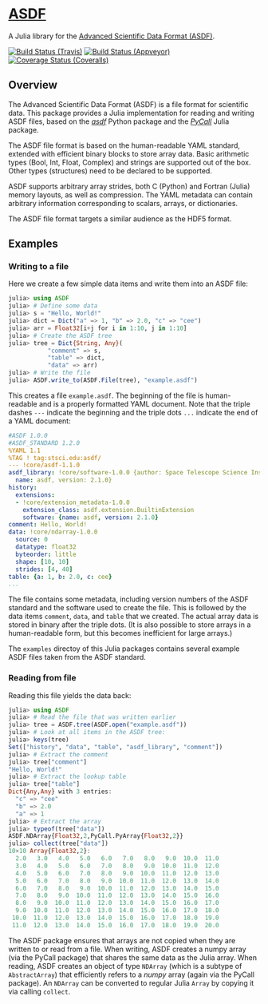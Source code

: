 # [ASDF](https://github.com/eschnett/ASDF)

A Julia library for the [Advanced Scientific Data Format (ASDF)](https://asdf-standard.readthedocs.io/en/latest/index.html).

[![Build Status (Travis)](https://travis-ci.org/eschnett/ASDF.jl.svg?branch=master)](https://travis-ci.org/eschnett/ASDF.jl)
[![Build Status (Appveyor)](https://ci.appveyor.com/api/projects/status/4voe93gewdi9i0pq/branch/master?svg=true)](https://ci.appveyor.com/project/eschnett/asdf-jl/branch/master)
[![Coverage Status (Coveralls)](https://coveralls.io/repos/github/eschnett/ASDF.jl/badge.svg?branch=master)](https://coveralls.io/github/eschnett/ASDF.jl?branch=master)

## Overview

The Advanced Scientific Data Format (ASDF) is a file format for scientific data. This package provides a Julia implementation for reading and writing ASDF files, based on the [*asdf*](https://github.com/spacetelescope/asdf) Python package and the [*PyCall*](https://github.com/JuliaPy/PyCall.jl) Julia package.

The ASDF file format is based on the human-readable YAML standard, extended with efficient binary blocks to store array data. Basic arithmetic types (Bool, Int, Float, Complex) and strings are supported out of the box. Other types (structures) need to be declared to be supported.

ASDF supports arbitrary array strides, both C (Python) and Fortran (Julia) memory layouts, as well as compression. The YAML metadata can contain arbitrary information corresponding to scalars, arrays, or dictionaries.

The ASDF file format targets a similar audience as the HDF5 format.

## Examples

### Writing to a file

Here we create a few simple data items and write them into an ASDF file:

```Julia
julia> using ASDF
julia> # Define some data
julia> s = "Hello, World!"
julia> dict = Dict("a" => 1, "b" => 2.0, "c" => "cee")
julia> arr = Float32[i+j for i in 1:10, j in 1:10]
julia> # Create the ASDF tree
julia> tree = Dict{String, Any}(
           "comment" => s,
           "table" => dict,
           "data" => arr)
julia> # Write the file
julia> ASDF.write_to(ASDF.File(tree), "example.asdf")
```

This creates a file `example.asdf`. The beginning of the file is human-readable and is a properly formatted YAML document. Note that the triple dashes `---` indicate the beginning and the triple dots `...` indicate the end of a YAML document:

```YAML
#ASDF 1.0.0
#ASDF_STANDARD 1.2.0
%YAML 1.1
%TAG ! tag:stsci.edu:asdf/
--- !core/asdf-1.1.0
asdf_library: !core/software-1.0.0 {author: Space Telescope Science Institute, homepage: 'http://github.com/spacetelescope/asdf',
  name: asdf, version: 2.1.0}
history:
  extensions:
  - !core/extension_metadata-1.0.0
    extension_class: asdf.extension.BuiltinExtension
    software: {name: asdf, version: 2.1.0}
comment: Hello, World!
data: !core/ndarray-1.0.0
  source: 0
  datatype: float32
  byteorder: little
  shape: [10, 10]
  strides: [4, 40]
table: {a: 1, b: 2.0, c: cee}
...
```

The file contains some metadata, including version numbers of the ASDF standard and the software used to create the file. This is followed by the data items `comment`, `data`, and `table` that we created. The actual array data is stored in binary after the triple dots. (It is also possible to store arrays in a human-readable form, but this becomes inefficient for large arrays.)

The `examples` directoy of this Julia packages contains several example ASDF files taken from the ASDF standard.

### Reading from file

Reading this file yields the data back:

```Julia
julia> using ASDF
julia> # Read the file that was written earlier
julia> tree = ASDF.tree(ASDF.open("example.asdf"))
julia> # Look at all items in the ASDF tree:
julia> keys(tree)
Set(["history", "data", "table", "asdf_library", "comment"])
julia> # Extract the comment
julia> tree["comment"]
"Hello, World!"
julia> # Extract the lookup table
julia> tree["table"]
Dict{Any,Any} with 3 entries:
  "c" => "cee"
  "b" => 2.0
  "a" => 1
julia> # Extract the array
julia> typeof(tree["data"])
ASDF.NDArray{Float32,2,PyCall.PyArray{Float32,2}}
julia> collect(tree["data"])
10×10 Array{Float32,2}:
  2.0   3.0   4.0   5.0   6.0   7.0   8.0   9.0  10.0  11.0
  3.0   4.0   5.0   6.0   7.0   8.0   9.0  10.0  11.0  12.0
  4.0   5.0   6.0   7.0   8.0   9.0  10.0  11.0  12.0  13.0
  5.0   6.0   7.0   8.0   9.0  10.0  11.0  12.0  13.0  14.0
  6.0   7.0   8.0   9.0  10.0  11.0  12.0  13.0  14.0  15.0
  7.0   8.0   9.0  10.0  11.0  12.0  13.0  14.0  15.0  16.0
  8.0   9.0  10.0  11.0  12.0  13.0  14.0  15.0  16.0  17.0
  9.0  10.0  11.0  12.0  13.0  14.0  15.0  16.0  17.0  18.0
 10.0  11.0  12.0  13.0  14.0  15.0  16.0  17.0  18.0  19.0
 11.0  12.0  13.0  14.0  15.0  16.0  17.0  18.0  19.0  20.0
```

The ASDF package ensures that arrays are not copied when they are written to or read from a file. When writing, ASDF creates a numpy array (via the PyCall package) that shares the same data as the Julia array. When reading, ASDF creates an object of type `NDArray` (which is a subtype of `AbstractArray`) that efficiently refers to a *numpy* array (again via the PyCall package). An `NDArray` can be converted to regular Julia `Array` by copying it via calling `collect`.
